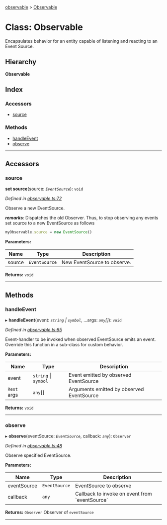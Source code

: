 [observable](../README.md) > [Observable](../classes/observable.md)

# Class: Observable

Encapsulates behavior for an entity capable of listening and reacting to an Event Source.

## Hierarchy

**Observable**

## Index

### Accessors

* [source](observable.md#source)

### Methods

* [handleEvent](observable.md#handleevent)
* [observe](observable.md#observe)

---

## Accessors

<a id="source"></a>

###  source

**set source**(source: *`EventSource`*): `void`

*Defined in [observable.ts:72](https://github.com/strong-roots-capital/observable/blob/319e4fb/src/observable.ts#L72)*

Observe a new EventSource.

*__remarks__*: Dispatches the old Observer. Thus, to stop observing any events set source to a new EventSource as follows

```ts
myObservable.source = new EventSource()
```

**Parameters:**

| Name | Type | Description |
| ------ | ------ | ------ |
| source | `EventSource` |  New EventSource to observe. |

**Returns:** `void`

___

## Methods

<a id="handleevent"></a>

###  handleEvent

▸ **handleEvent**(event: *`string` \| `symbol`*, ...args: *`any`[]*): `void`

*Defined in [observable.ts:85](https://github.com/strong-roots-capital/observable/blob/319e4fb/src/observable.ts#L85)*

Event-handler to be invoked when observed EventSource emits an event. Override this function in a sub-class for custom behavior.

**Parameters:**

| Name | Type | Description |
| ------ | ------ | ------ |
| event | `string` \| `symbol` |  Event emitted by observed EventSource |
| `Rest` args | `any`[] |  Arguments emitted by observed EventSource |

**Returns:** `void`

___
<a id="observe"></a>

###  observe

▸ **observe**(eventSource: *`EventSource`*, callback: *`any`*): `Observer`

*Defined in [observable.ts:48](https://github.com/strong-roots-capital/observable/blob/319e4fb/src/observable.ts#L48)*

Observe specified EventSource.

**Parameters:**

| Name | Type | Description |
| ------ | ------ | ------ |
| eventSource | `EventSource` |  EventSource to observe |
| callback | `any` |  Callback to invoke on event from \`eventSource\` |

**Returns:** `Observer`
Observer of `eventSource`

___


